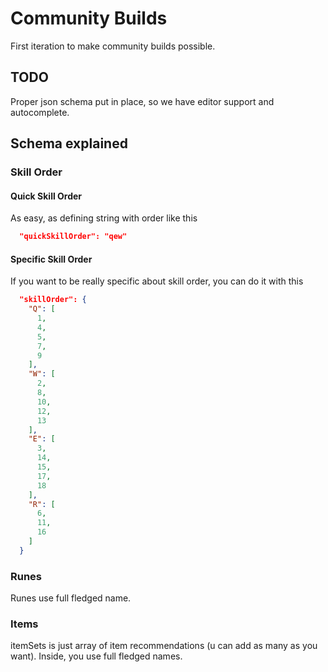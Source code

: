 # Community Builds

First iteration to make community builds possible. 

## TODO

Proper json schema put in place, so we have editor support and autocomplete.

## Schema explained

### Skill Order

#### Quick Skill Order

As easy, as defining string with order like this

```json
  "quickSkillOrder": "qew"
```

#### Specific Skill Order

If you want to be really specific about skill order, you can do it with this

```json
  "skillOrder": {
    "Q": [
      1,
      4,
      5,
      7,
      9
    ],
    "W": [
      2,
      8,
      10,
      12,
      13
    ],
    "E": [
      3,
      14,
      15,
      17,
      18
    ],
    "R": [
      6,
      11,
      16
    ]
  }

```
### Runes

Runes use full fledged name.
### Items

itemSets is just array of item recommendations (u can add as many as you want). Inside, you use full fledged names. 


